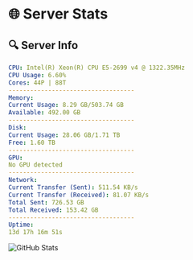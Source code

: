 # 🌐 Server Stats
## 🔍 Server Info
```yaml
CPU: Intel(R) Xeon(R) CPU E5-2699 v4 @ 1322.35MHz
CPU Usage: 6.60%
Cores: 44P | 88T
-----------------------------------
Memory:
Current Usage: 8.29 GB/503.74 GB
Available: 492.00 GB
-----------------------------------
Disk:
Current Usage: 28.06 GB/1.71 TB
Free: 1.60 TB
-----------------------------------
GPU:
No GPU detected
-----------------------------------
Network:
Current Transfer (Sent): 511.54 KB/s
Current Transfer (Received): 81.07 KB/s
Total Sent: 726.53 GB
Total Received: 153.42 GB
-----------------------------------
Uptime:
13d 17h 16m 51s
```
![GitHub Stats](https://img.shields.io/badge/Updated-2025-05-03_10:25:39-blue)